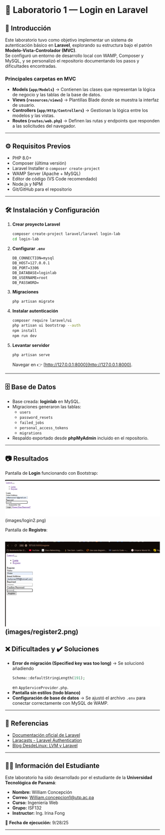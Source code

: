 # 🚀 Laboratorio 1 — Login en Laravel

## 📖 Introducción
Este laboratorio tuvo como objetivo implementar un sistema de autenticación básico en **Laravel**, explorando su estructura bajo el patrón **Modelo-Vista-Controlador (MVC)**.  
Se configuró un entorno de desarrollo local con WAMP, Composer y MySQL, y se personalizó el repositorio documentando los pasos y dificultades encontradas.  

### Principales carpetas en MVC
- **Models (`app/Models`)** → Contienen las clases que representan la lógica de negocio y las tablas de la base de datos.  
- **Views (`resources/views`)** → Plantillas Blade donde se muestra la interfaz de usuario.  
- **Controllers (`app/Http/Controllers`)** → Gestionan la lógica entre los modelos y las vistas.  
- **Routes (`routes/web.php`)** → Definen las rutas y endpoints que responden a las solicitudes del navegador.  

---

## ⚙️ Requisitos Previos
- PHP 8.0+  
- Composer (última versión)  
- Laravel Installer o `composer create-project`  
- WAMP Server (Apache + MySQL)  
- Editor de código (VS Code recomendado)  
- Node.js y NPM  
- Git/GitHub para el repositorio  

---

## 🛠️ Instalación y Configuración
1. **Crear proyecto Laravel**  
   ```bash
   composer create-project laravel/laravel login-lab
   cd login-lab
   ```

2. **Configurar `.env`**  
   ```env
   DB_CONNECTION=mysql
   DB_HOST=127.0.0.1
   DB_PORT=3306
   DB_DATABASE=loginlab
   DB_USERNAME=root
   DB_PASSWORD=
   ```

3. **Migraciones**  
   ```bash
   php artisan migrate
   ```

4. **Instalar autenticación**  
   ```bash
   composer require laravel/ui
   php artisan ui bootstrap --auth
   npm install
   npm run dev
   ```

5. **Levantar servidor**  
   ```bash
   php artisan serve
   ```
   Navegar en 👉 [http://127.0.0.1:8000](http://127.0.0.1:8000).  

---

## 🗄️ Base de Datos
- Base creada: **loginlab** en MySQL.  
- Migraciones generaron las tablas:  
  - `users`  
  - `password_resets`  
  - `failed_jobs`  
  - `personal_access_tokens`  
  - `migrations`  
- Respaldo exportado desde **phpMyAdmin** incluido en el repositorio.  

---

## 📷 Resultados
Pantalla de **Login** funcionando con Bootstrap:

![Login funcionando](images/login.png)
(images/login2.png)

Pantalla de **Registro**:

![Register funcionando](images/register.png)
(images/register2.png)
---

## ❌ Dificultades y ✔️ Soluciones
- **Error de migración (Specified key was too long)** → Se solucionó añadiendo  
  ```php
  Schema::defaultStringLength(191);
  ```
  en `AppServiceProvider.php`.  
- **Pantalla sin estilos (todo blanco)** 
- **Configuración de base de datos** → Se ajustó el archivo `.env` para conectar correctamente con MySQL de WAMP.  

---

## 🔗 Referencias
- [Documentación oficial de Laravel](https://laravel.com/docs)  
- [Laracasts - Laravel Authentication](https://laracasts.com)  
- [Blog DesdeLinux: LVM y Laravel](https://blog.desdelinux.net)  

---

## 🧑‍💻 Información del Estudiante
Este laboratorio ha sido desarrollado por el estudiante de la **Universidad Tecnológica de Panamá**:  

- **Nombre:** William Concepción  
- **Correo:** William.concepcion1@utp.ac.pa
- **Curso:** Ingeniería Web  
- **Grupo:** ISF132  
- **Instructor:** Ing. Irina Fong  

📅 **Fecha de ejecución:** 9/28/25

---
